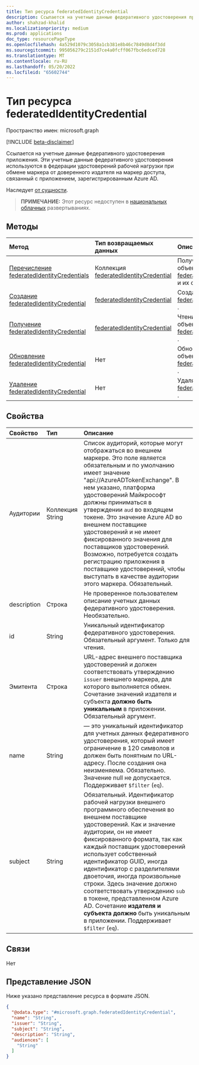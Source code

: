 ```yaml
---
title: Тип ресурса federatedIdentityCredential
description: Ссылается на учетные данные федеративного удостоверения приложения. Эти учетные данные федеративного удостоверения используются в федерации удостоверений рабочей нагрузки при обмене маркера от доверенного издателя на маркер доступа, связанный с приложением, зарегистрированным в Azure AD.
author: shahzad-khalid
ms.localizationpriority: medium
ms.prod: applications
doc_type: resourcePageType
ms.openlocfilehash: 4a529d1079c3058a1cb381e8b46c7849d8d4f3dd
ms.sourcegitcommit: 995056279c2151d7ce4a0fcff067fbc6edced728
ms.translationtype: MT
ms.contentlocale: ru-RU
ms.lasthandoff: 05/20/2022
ms.locfileid: "65602744"
---
```

# <a name="federatedidentitycredential-resource-type"></a>Тип ресурса federatedIdentityCredential

Пространство имен: microsoft.graph

[!INCLUDE [beta-disclaimer](../../includes/beta-disclaimer.md)]

Ссылается на учетные данные федеративного удостоверения приложения. Эти учетные данные федеративного удостоверения используются в федерации удостоверений рабочей нагрузки при обмене маркера от доверенного издателя на маркер доступа, связанный с приложением, зарегистрированным Azure AD.[](/azure/active-directory/develop/workload-identity-federation)

Наследует [от сущности](../resources/entity.md).

>**ПРИМЕЧАНИЕ:** Этот ресурс недоступен в [национальных облачных](/graph/deployments) развертываниях.

## <a name="methods"></a>Методы
|Метод|Тип возвращаемых данных|Описание|
|:---|:---|:---|
|[Перечисление federatedIdentityCredentials](../api/application-list-federatedidentitycredentials.md)|Коллекция [federatedIdentityCredential](../resources/federatedidentitycredential.md)|Получение списка объектов [federatedIdentityCredential](../resources/federatedidentitycredential.md) и их свойств.|
|[Создание federatedIdentityCredential](../api/application-post-federatedidentitycredentials.md)|[federatedIdentityCredential](../resources/federatedidentitycredential.md)|Создайте объект [federatedIdentityCredential](../resources/federatedidentitycredential.md) .|
|[Получение federatedIdentityCredential](../api/federatedidentitycredential-get.md)|[federatedIdentityCredential](../resources/federatedidentitycredential.md)|Чтение свойств и связей объекта [federatedIdentityCredential](../resources/federatedidentitycredential.md) .|
|[Обновление federatedIdentityCredential](../api/federatedidentitycredential-update.md)|Нет|Обновление свойств объекта [federatedIdentityCredential](../resources/federatedidentitycredential.md) .|
|[Удаление federatedIdentityCredential](../api/federatedidentitycredential-delete.md)|Нет|Удаляет объект [federatedIdentityCredential](../resources/federatedidentitycredential.md) .|

## <a name="properties"></a>Свойства
|Свойство|Тип|Описание|
|:---|:---|:---|
| Аудитории | Коллекция String | Список аудиторий, которые могут отображаться во внешнем маркере. Это поле является обязательным и по умолчанию имеет значение "api://AzureADTokenExchange". В нем указано, платформа удостоверений Майкрософт должны приниматься в утверждении `aud` во входящем токене. Это значение Azure AD во внешнем поставщике удостоверений и не имеет фиксированного значения для поставщиков удостоверений. Возможно, потребуется создать регистрацию приложения в поставщике удостоверений, чтобы выступать в качестве аудитории этого маркера. Обязательный. |
| description | Строка | Не проверенное пользователем описание учетных данных федеративного удостоверения. Необязательно.  |
| id| String | Уникальный идентификатор федеративного удостоверения. Обязательный аргумент. Только для чтения.  |
| Эмитента | Строка | URL-адрес внешнего поставщика удостоверений и должен соответствовать утверждению `issuer` внешнего маркера, для которого выполняется обмен. Сочетание значений издателя и субъекта **должно быть уникальным** в приложении. Обязательный аргумент. |
| name | String | — это уникальный идентификатор для учетных данных федеративного удостоверения, который имеет ограничение в 120 символов и должен быть понятным по URL-адресу. После создания она неизменяема. Обязательно. Значение null не допускается. Поддерживает `$filter` (`eq`). |
| subject | String | Обязательный. Идентификатор рабочей нагрузки внешнего программного обеспечения во внешнем поставщике удостоверений. Как и значение аудитории, он не имеет фиксированного формата, так как каждый поставщик удостоверений использует собственный идентификатор GUID, иногда идентификатор с разделителями двоеточия, иногда произвольные строки. Здесь значение должно соответствовать утверждению `sub` в токене, представленном Azure AD. Сочетание **издателя и субъекта** **должно** быть уникальным в приложении. Поддерживает `$filter` (`eq`). |


## <a name="relationships"></a>Связи

Нет


## <a name="json-representation"></a>Представление JSON
Ниже указано представление ресурса в формате JSON.
<!-- {
  "blockType": "resource",
  "keyProperty": "id",
  "@odata.type": "microsoft.graph.federatedIdentityCredential",
  "baseType": "microsoft.graph.entity",
  "openType": false
}
-->
``` json
{
  "@odata.type": "#microsoft.graph.federatedIdentityCredential",
  "name": "String",
  "issuer": "String",
  "subject": "String",
  "description": "String",
  "audiences": [
    "String"
  ]
}
```

